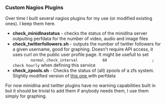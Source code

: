 ### Custom Nagios Plugins

Over time I built several nagios plugins for my use (or modified existing ones). I keep them here.

* **check_minidlnastatus** - checks the status of the minidlna server outputing perfdata for the number of video, audio and image files
* **check_twitterfollowers.sh** - outputs the number of twitter followers for a given username, good for graphing. Doesn't require API access, it uses curl on the public user profile page. It might be usefull to set  
`        normal_check_interval           60                    ; check hourly` when defining this service
* **check_zpools.sh** - Checks the status of (all) zpools of a zfs system. Slightly modified version of [ this one ](https://github.com/alpha01/SysAdmin-Scripts/tree/master/nagios-plugins) with perfdata

For now minidlna and twitter plugins have no warning capabilities built in but it should be trivial to add them if anybody needs them, I use them simply for graphing.
